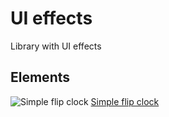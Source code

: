 # UI effects

Library with UI effects

## Elements

![Simple flip clock](https://i.gyazo.com/8925a6b8f2d4d82ee9b4307a25e48017.gif)
[Simple flip clock](components/simple-flip-clock/README.md)
